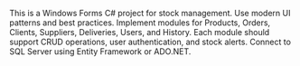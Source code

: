 <!-- Use this file to provide workspace-specific custom instructions to Copilot. For more details, visit https://code.visualstudio.com/docs/copilot/copilot-customization#_use-a-githubcopilotinstructionsmd-file -->

This is a Windows Forms C# project for stock management. Use modern UI patterns and best practices. Implement modules for Products, Orders, Clients, Suppliers, Deliveries, Users, and History. Each module should support CRUD operations, user authentication, and stock alerts. Connect to SQL Server using Entity Framework or ADO.NET.
